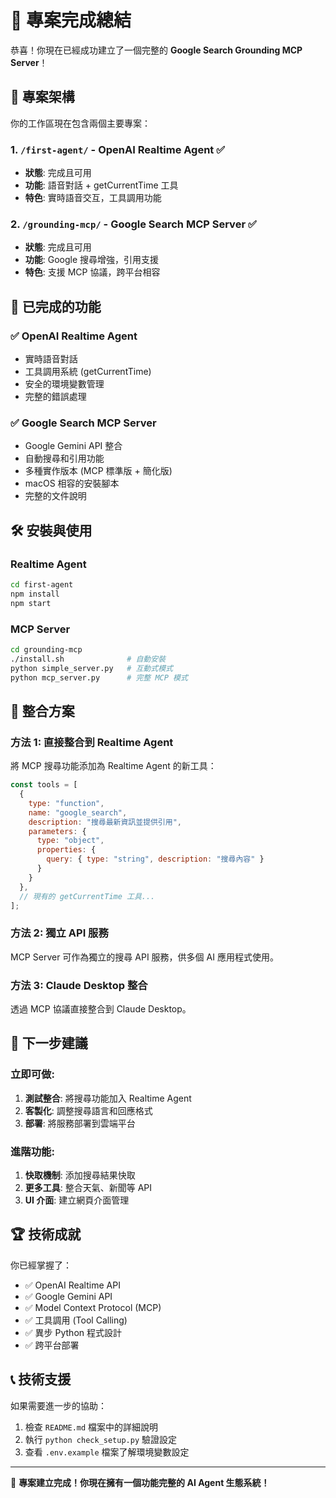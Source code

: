 # 🎉 專案完成總結

恭喜！你現在已經成功建立了一個完整的 **Google Search Grounding MCP Server**！

## 📁 專案架構

你的工作區現在包含兩個主要專案：

### 1. `/first-agent/` - OpenAI Realtime Agent ✅
- **狀態**: 完成且可用
- **功能**: 語音對話 + getCurrentTime 工具
- **特色**: 實時語音交互，工具調用功能

### 2. `/grounding-mcp/` - Google Search MCP Server ✅  
- **狀態**: 完成且可用
- **功能**: Google 搜尋增強，引用支援
- **特色**: 支援 MCP 協議，跨平台相容

## 🚀 已完成的功能

### ✅ OpenAI Realtime Agent
- 實時語音對話
- 工具調用系統 (getCurrentTime)
- 安全的環境變數管理
- 完整的錯誤處理

### ✅ Google Search MCP Server
- Google Gemini API 整合
- 自動搜尋和引用功能
- 多種實作版本 (MCP 標準版 + 簡化版)
- macOS 相容的安裝腳本
- 完整的文件說明

## 🛠️ 安裝與使用

### Realtime Agent
```bash
cd first-agent
npm install
npm start
```

### MCP Server
```bash
cd grounding-mcp
./install.sh              # 自動安裝
python simple_server.py   # 互動式模式
python mcp_server.py      # 完整 MCP 模式
```

## 🔄 整合方案

### 方法 1: 直接整合到 Realtime Agent
將 MCP 搜尋功能添加為 Realtime Agent 的新工具：

```javascript
const tools = [
  {
    type: "function",
    name: "google_search",
    description: "搜尋最新資訊並提供引用",
    parameters: {
      type: "object",
      properties: {
        query: { type: "string", description: "搜尋內容" }
      }
    }
  },
  // 現有的 getCurrentTime 工具...
];
```

### 方法 2: 獨立 API 服務
MCP Server 可作為獨立的搜尋 API 服務，供多個 AI 應用程式使用。

### 方法 3: Claude Desktop 整合
透過 MCP 協議直接整合到 Claude Desktop。

## 🎯 下一步建議

### 立即可做:
1. **測試整合**: 將搜尋功能加入 Realtime Agent
2. **客製化**: 調整搜尋語言和回應格式
3. **部署**: 將服務部署到雲端平台

### 進階功能:
1. **快取機制**: 添加搜尋結果快取
2. **更多工具**: 整合天氣、新聞等 API
3. **UI 介面**: 建立網頁介面管理

## 🏆 技術成就

你已經掌握了：
- ✅ OpenAI Realtime API
- ✅ Google Gemini API 
- ✅ Model Context Protocol (MCP)
- ✅ 工具調用 (Tool Calling)
- ✅ 異步 Python 程式設計
- ✅ 跨平台部署

## 📞 技術支援

如果需要進一步的協助：
1. 檢查 `README.md` 檔案中的詳細說明
2. 執行 `python check_setup.py` 驗證設定
3. 查看 `.env.example` 檔案了解環境變數設定

---

🎊 **專案建立完成！你現在擁有一個功能完整的 AI Agent 生態系統！**
